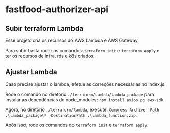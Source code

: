 # fastfood-authorizer-api

## Subir terraform Lambda

Esse projeto cria os recursos do AWS Lambda e AWS Gateway.

Para subir basta rodar os comandos: `terraform init` e `terraform apply` e ter os recursos de infra, rds e k8s criados.

## Ajustar Lambda

Caso precise ajustar o lambda, efetue as correções necessárias no index.js.

Rode o comando no diretório `./terraform/lambda/lambda_package` para instalar as dependências do node_modules: `npm install axios pg aws-sdk`.

Agora, no diretório `./terraform/lambda`, execute: `Compress-Archive -Path .\lambda_package\* -DestinationPath .\lambda_function.zip`.

Após isso, rode os comandos do `terraform init` e `terraform apply`.
